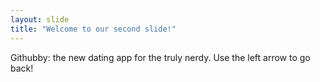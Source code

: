```yaml
---
layout: slide
title: "Welcome to our second slide!"
---
```

Githubby: the new dating app for the truly nerdy.
Use the left arrow to go back!

